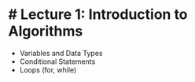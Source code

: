 # \# Lecture 1: Introduction to Algorithms

* Variables and Data Types
* Conditional Statements
* Loops (for, while)
